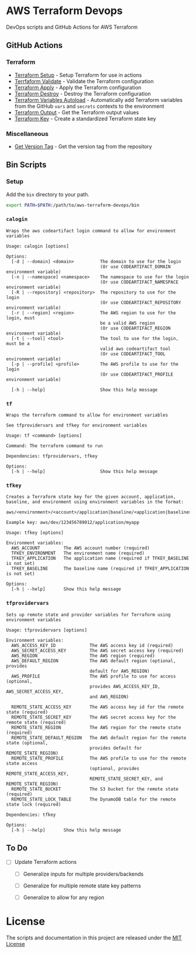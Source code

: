 # AWS Terraform Devops

DevOps scripts and GitHub Actions for AWS Terraform

## GitHub Actions

### Terraform

- [Terraform Setup](github-actions/terraform-setup/README.md) - Setup Terraform for use in actions
- [Terrfaform Validate](github-actions/terraform-validate/README.md) - Validate the Terraform configuration
- [Terraform Apply](github-actions/terraform-apply/README.md) - Apply the Terraform configuration
- [Terraform Destroy](github-actions/terraform-destroy/README.md) - Destroy the Terraform configuration
- [Terraform Variables Autoload](github-actions/terraform-vars-autoload/README.md) - Automatically add Terraform variables from the GitHub `vars` and `secrets` contexts to the environment
- [Terraform Output](github-actions/terraform-output/README.md) - Get the Terraform output values
- [Terraform Key](github-actions/terraform-key/README.md) - Create a standardized Terraform state key

### Miscellaneous

- [Get Version Tag](github-actions/get-version-tag/README.md) - Get the version tag from the repository

## Bin Scripts

### Setup

Add the `bin` directory to your path.

```bash
export PATH=$PATH:/path/to/aws-terraform-devops/bin
```

### `calogin`

```
Wraps the aws codeartifact login command to allow for environment variables

Usage: calogin [options]

Options:
  [-d | --domain] <domain>          The domain to use for the login
                                    (Or use CODEARTIFACT_DOMAIN environment variable)
  [-n | --namespace] <namespace>    The namespace to use for the login
                                    (Or use CODEARTIFACT_NAMESPACE environment variable)
  [-R | --repository] <repository>  The repository to use for the login
                                    (Or use CODEARTIFACT_REPOSITORY environment variable)
  [-r | --region] <region>          The AWS region to use for the login, must
                                    be a valid AWS region
                                    (Or use CODEARTIFACT_REGION environment variable)
  [-t | --tool] <tool>              The tool to use for the login, must be a
                                    valid aws codeartifact tool
                                    (Or use CODEARTIFACT_TOOL environment variable)
  [-p | --profile] <profile>        The AWS profile to use for the login
                                    (Or use CODEARTIFACT_PROFILE environment variable)

  [-h | --help]                     Show this help message
```

### `tf`

```
Wraps the terraform command to allow for environment variables

See tfprovidervars and tfkey for environment variables

Usage: tf <command> [options]

Command: The terraform command to run

Dependencies: tfprovidervars, tfkey

Options:
  [-h | --help]                     Show this help message
```

### `tfkey`

```
Creates a Terraform state key for the given account, application, baseline, and environment using environment variables in the format:

aws/<environment>/<account>/application|baseline/<application|baseline>

Example key: aws/dev/123456789012/application/myapp

Usage: tfkey [options]

Environment variables:
  AWS_ACCOUNT         The AWS account number (required)
  TFKEY_ENVIRONMENT   The environment name (required)
  TFKEY_APPLICATION   The application name (required if TFKEY_BASELINE is not set)
  TFKEY_BASELINE      The baseline name (required if TFKEY_APPLICATION is not set)

Options:
  [-h | --help]       Show this help message
```

### `tfprovidervars`

```
Sets up remote state and provider variables for Terraform using environment variables

Usage: tfprovidervars [options]

Environment variables:
  AWS_ACCESS_KEY_ID             The AWS access key id (required)
  AWS_SECRET_ACCESS_KEY         The AWS secret access key (required)
  AWS_REGION                    The AWS region (required)
  AWS_DEFAULT_REGION            The AWS default region (optional, provides
                                default for AWS_REGION)
  AWS_PROFILE                   The AWS profile to use for access (optional,
                                provides AWS_ACCESS_KEY_ID, AWS_SECRET_ACCESS_KEY,
                                and AWS_REGION)

  REMOTE_STATE_ACCESS_KEY       The AWS access key id for the remote state (required)
  REMOTE_STATE_SECRET_KEY       The AWS secret access key for the remote state (required)
  REMOTE_STATE_REGION           The AWS region for the remote state (required)
  REMOTE_STATE_DEFAULT_REGION   The AWS default region for the remote state (optional,
                                provides default for REMOTE_STATE_REGION)
  REMOTE_STATE_PROFILE          The AWS profile to use for the remote state access
                                (optional, provides REMOTE_STATE_ACCESS_KEY,
                                REMOTE_STATE_SECRET_KEY, and REMOTE_STATE_REGION)
  REMOTE_STATE_BUCKET           The S3 bucket for the remote state (required)
  REMOTE_STATE_LOCK_TABLE       The DynamoDB table for the remote state lock (required)

Dependencies: tfkey

Options:
  [-h | --help]       Show this help message
```

## To Do

- [ ] Update Terraform actions
  - [ ] Generalize inputs for multiple providers/backends
  - [ ] Generalize for multiple remote state key patterns
  - [ ] Generalize to allow for any region


# License

The scripts and documentation in this project are released under the [MIT License](LICENSE)
